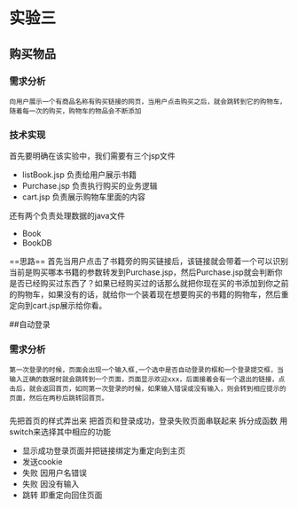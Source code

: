 # 实验三
## 购买物品
### 需求分析
`向用户展示一个有商品名称有购买链接的网页，当用户点击购买之后，就会跳转到它的购物车，随着每一次的购买，购物车的物品会不断添加` 
### 技术实现
首先要明确在该实验中，我们需要有三个jsp文件
+ listBook.jsp 负责给用户展示书籍
+ Purchase.jsp 负责执行购买的业务逻辑 
+ cart.jsp 负责展示购物车里面的内容

还有两个负责处理数据的java文件
+ Book
+ BookDB

==思路== 
首先当用户点击了书籍旁的购买链接后，该链接就会带着一个可以识别当前是购买哪本书籍的参数转发到Purchase.jsp，然后Purchase.jsp就会判断你是否已经购买过东西了？如果已经购买过的话那么就把你现在买的书添加到你之前的购物车，如果没有的话，就给你一个装着现在想要购买的书籍的购物车，然后重定向到cart.jsp展示给你看。


##自动登录 
### 需求分析
`第一次登录的时候，页面会出现一个输入框,一个选中是否自动登录的框和一个登录提交框，当输入正确的数据时就会跳转到一个页面，页面显示欢迎xxx，后面接着会有一个退出的链接，点击后，就会返回首页，如同第一次登录的时候，如果输入错误或没有输入，则会转到相应提示的页面，然后在两秒后跳转回首页。` 
### 
先把首页的样式弄出来
把首页和登录成功，登录失败页面串联起来
拆分成函数 用switch来选择其中相应的功能
+ 显示成功登录页面并把链接绑定为重定向到主页
+ 发送cookie
+ 失败 因用户名错误
+ 失败 因没有输入 
+ 跳转 即重定向回住页面


